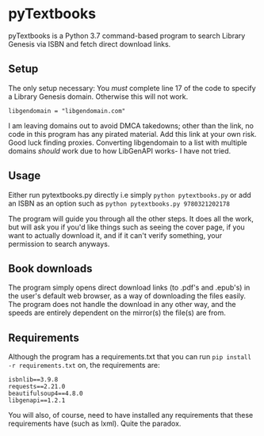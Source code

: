 # pyTextbooks
pyTextbooks is a Python 3.7 command-based program to search Library Genesis via ISBN and fetch direct download links.


## Setup
The only setup necessary: You *must* complete line 17 of the code to specify a Library Genesis domain. Otherwise this will not work.

`libgendomain = "libgendomain.com"`

I am leaving domains out to avoid DMCA takedowns; other than the link, no code in this program has any pirated material.
Add this link at your own risk. Good luck finding proxies.
Converting libgendomain to a list with multiple domains *should* work due to how LibGenAPI works- I have not tried.

## Usage
Either run pytextbooks.py directly i.e simply `python pytextbooks.py` or add an ISBN as an option such as `python pytextbooks.py 9780321202178`

The program will guide you through all the other steps. It does all the work, but will ask you if you'd like things such as seeing the cover page, if you want to actually download it, and if it can't verify something, your permission to search anyways.

## Book downloads
The program simply opens direct download links (to .pdf's and .epub's) in the user's default web browser, as a way of downloading the files easily. The program does not handle the download in any other way, and the speeds are entirely dependent on the mirror(s) the file(s) are from. 

## Requirements
Although the program has a requirements.txt that you can run `pip install -r requirements.txt` on, the requirements are:
```
isbnlib==3.9.8
requests==2.21.0
beautifulsoup4==4.8.0
libgenapi==1.2.1
```
You will also, of course, need to have installed any requirements that these requirements have (such as lxml). Quite the paradox.
